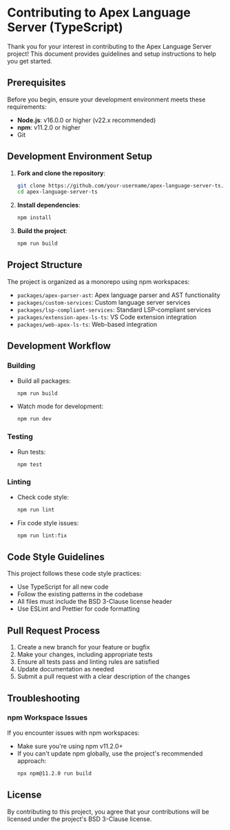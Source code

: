 # Contributing to Apex Language Server (TypeScript)

Thank you for your interest in contributing to the Apex Language Server project! This document provides guidelines and setup instructions to help you get started.

## Prerequisites

Before you begin, ensure your development environment meets these requirements:

- **Node.js**: v16.0.0 or higher (v22.x recommended)
- **npm**: v11.2.0 or higher
- Git

## Development Environment Setup

1. **Fork and clone the repository**:

   ```bash
   git clone https://github.com/your-username/apex-language-server-ts.git
   cd apex-language-server-ts
   ```

2. **Install dependencies**:

   ```bash
   npm install
   ```

3. **Build the project**:
   ```bash
   npm run build
   ```

## Project Structure

The project is organized as a monorepo using npm workspaces:

- `packages/apex-parser-ast`: Apex language parser and AST functionality
- `packages/custom-services`: Custom language server services
- `packages/lsp-compliant-services`: Standard LSP-compliant services
- `packages/extension-apex-ls-ts`: VS Code extension integration
- `packages/web-apex-ls-ts`: Web-based integration

## Development Workflow

### Building

- Build all packages:

  ```bash
  npm run build
  ```

- Watch mode for development:
  ```bash
  npm run dev
  ```

### Testing

- Run tests:
  ```bash
  npm test
  ```

### Linting

- Check code style:

  ```bash
  npm run lint
  ```

- Fix code style issues:
  ```bash
  npm run lint:fix
  ```

## Code Style Guidelines

This project follows these code style practices:

- Use TypeScript for all new code
- Follow the existing patterns in the codebase
- All files must include the BSD 3-Clause license header
- Use ESLint and Prettier for code formatting

## Pull Request Process

1. Create a new branch for your feature or bugfix
2. Make your changes, including appropriate tests
3. Ensure all tests pass and linting rules are satisfied
4. Update documentation as needed
5. Submit a pull request with a clear description of the changes

## Troubleshooting

### npm Workspace Issues

If you encounter issues with npm workspaces:

- Make sure you're using npm v11.2.0+
- If you can't update npm globally, use the project's recommended approach:
  ```bash
  npx npm@11.2.0 run build
  ```

## License

By contributing to this project, you agree that your contributions will be licensed under the project's BSD 3-Clause license.
